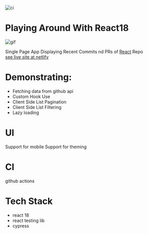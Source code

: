 ![ci](https://github.com/shootermv/fb-paginated-commits-react18/actions/workflows/node.js.yml/badge.svg)
# Playing Around With React18

![gif](./commits.gif)

Single Page App Displaying Recent Commits nd PRs of [React](https://reactjs.org) Repo   
[see live site at netlify](https://csb-rh0ycs.netlify.app)   
# Demonstrating:

- Fetching data from github api
- Custom Hook Use
- Client Side List Pagination
- Client Side List Filtering
- Lazy loading 

# UI
Support for mobile
Support for theming

# CI
github actions

# Tech Stack
- react 18
- react testing lib
- cypress


